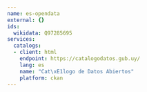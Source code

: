 ```yaml
---
name: es-opendata
external: {}
ids:
  wikidata: Q97285695
services:
  catalogs:
  - client: html
    endpoint: https://catalogodatos.gub.uy/
    lang: es
    name: "Cat\xE1logo de Datos Abiertos"
    platform: ckan
---
```

